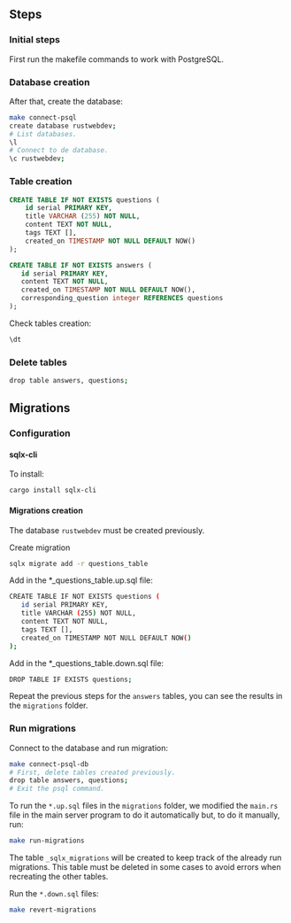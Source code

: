 ## Steps

### Initial steps
First run the makefile commands to work with PostgreSQL.

### Database creation

After that, create the database:

```bash
make connect-psql
create database rustwebdev;
# List databases.
\l
# Connect to de database.
\c rustwebdev;
```

### Table creation

```sql
CREATE TABLE IF NOT EXISTS questions (
    id serial PRIMARY KEY,
    title VARCHAR (255) NOT NULL,
    content TEXT NOT NULL,
    tags TEXT [],
    created_on TIMESTAMP NOT NULL DEFAULT NOW()
);
```

```sql
CREATE TABLE IF NOT EXISTS answers (
   id serial PRIMARY KEY,
   content TEXT NOT NULL,
   created_on TIMESTAMP NOT NULL DEFAULT NOW(),
   corresponding_question integer REFERENCES questions
);
```

Check tables creation:

```bash
\dt
```

### Delete tables

```bash
drop table answers, questions;
```

## Migrations

### Configuration

#### sqlx-cli

To install:

```bash
cargo install sqlx-cli
```

#### Migrations creation

The database `rustwebdev` must be created previously.

Create migration

```bash
sqlx migrate add -r questions_table
```

Add in the *_questions_table.up.sql file:

```bash
CREATE TABLE IF NOT EXISTS questions (
   id serial PRIMARY KEY,
   title VARCHAR (255) NOT NULL,
   content TEXT NOT NULL,
   tags TEXT [],
   created_on TIMESTAMP NOT NULL DEFAULT NOW()
);
```

Add in the *_questions_table.down.sql file:

```bash
DROP TABLE IF EXISTS questions;
```

Repeat the previous steps for the `answers` tables, you can see the results in the `migrations` folder.

### Run migrations

Connect to the database and run migration:

```bash
make connect-psql-db
# First, delete tables created previously.
drop table answers, questions;
# Exit the psql command.
```

To run the `*.up.sql` files in the `migrations` folder, we modified the `main.rs` file in the main server program to do it automatically but, to do it manually, run:

```bash
make run-migrations
```

The table `_sqlx_migrations` will be created to keep track of the already run migrations. This table must be deleted in some cases to avoid errors when recreating the other tables.

Run the `*.down.sql` files:

```bash
make revert-migrations
```


